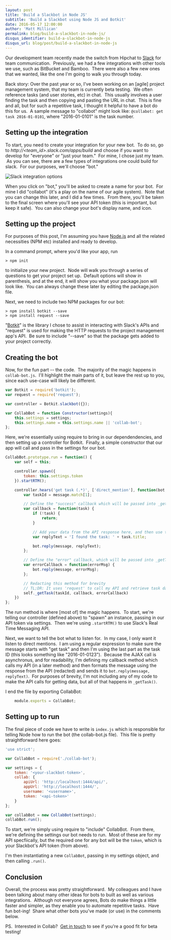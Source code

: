 ```yaml
---
layout: post
title: 'Build a Slackbot in Node JS'
subtitle: 'Build a Slackbot using Node JS and Botkit'
date: 2016-05-17 12:00:00
author: 'Matt Millican'
permalink: blog/build-a-slackbot-in-node-js/
disqus_identifier: build-a-slackbot-in-node-js
disqus_url: blog/post/build-a-slackbot-in-node-js
---
```


Our development team recently made the switch from Hipchat to [Slack](http://slack.com) for team communication.  Previously, we had a few integrations with other tools we use, such as BitBucket and Bamboo.  There were also a few new ones that we wanted, like the one I'm going to walk you through today.

Back story: Over the past year or so, I've been working on an [agile] project management system, that my team is currently beta testing.  We often reference tasks (and user stories, etc) in chat.  This usually involves a user finding the task and then copying and pasting the URL in chat.  This is fine and all, but for such a repetitive task, I thought it helpful to have a bot do this for us.  A sample message to "collabot" might look like: `@collabot: get task 2016-01-0101`, where "2016-01-0101" is the task number.

## Setting up the integration

To start, you need to create your integration for your new bot.  To do so, go to _http://<team_id>.slack.com/apps/build_ and choose if you want to develop for "everyone" or "just your team."  For mine, I chose just my team.  As you can see, there are a few types of integrations one could build for slack.  For our purposes, we'll choose "bot."

![Slack integration options](https://m2uploads.blob.core.windows.net/prod/slack-integration-options.png)

When you click on "bot," you'll be asked to create a name for your bot.  For mine I did "collabot" (it's a play on the name of our agile system).  Note that you can change this later, and I did a few times.  From there, you'll be taken to the final screen where you'll see your API token (this is important, but keep it safe).  You can also change your bot's display name, and icon.

## Setting up the project

For purposes of this post, I'm assuming you have [Node.js](https://nodejs.org/en/) and all the related necessities (NPM etc) installed and ready to develop.

In a command prompt, where you'd like your app, run

```
> npm init
```

to initialize your new project.  Node will walk you through a series of questions to get your project set up.  Default options will show in parenthesis, and at the end, it will show you what your package.json will look like.  You can always change these later by editing the package.json file.

Next, we need to include two NPM packages for our bot:

```
> npm install botkit --save
> npm install request --save
```

"[Botkit](https://www.npmjs.com/package/botkit)" is the library I chose to assist in interacting with Slack's APIs and "request" is used for making the HTTP requests to the project management app's API.  Be sure to include "--save" so that the package gets added to your project correctly.

## Creating the bot

Now, for the fun part -- the code.  The majority of the magic happens in `collab-bot.js`.  I'll highlight the main parts of it, but leave the rest up to you, since each use-case will likely be different.

``` js
var Botkit = require('botkit');
var request = require('request');

var controller = Botkit.slackbot({});

var CollabBot = function Constructor(settings){
    this.settings = settings;
    this.settings.name = this.settings.name || 'collab-bot';
};
```

Here, we're essentially using require to bring in our dependendencies, and then setting up a controller for Botkit.  Finally, a simple constructor that our app will call and pass in the settings for our bot.

``` js
CollabBot.prototype.run = function() {
    var self = this;

    controller.spawn({
        token: this.settings.token
    }).startRTM();

    controller.hears('get task (.*)', ['direct_mention'], function(bot, message) {
        var taskId = message.match[1];

        // Define the "success" callback which will be passed into _getTask()
        var callback = function(task) {
            if (!task) {
                return;
            }

            // Add your data from the API response here, and then use this as your reply
            var replyText = 'I found the task: ' + task.title;

            bot.reply(message, replyText);
        };

        // Define the "error" callback, which will be passed into _getTask()
        var errorCallback = function(errorMsg) {
            bot.reply(message, errorMsg);
        };

        // Redacting this method for brevity
        // TL;DR: It uses 'request' to call my API and retrieve task data
        self._getTask(taskId, callback, errorCallback)
    })
};
```

The run method is where [most of] the magic happens.  To start, we're telling our controller (defined above) to "spawn" an instance, passing in our API token via settings.  Then we're using `.startRTM()` to use Slack's Real Time Messaging API.

Next, we want to tell the bot what to listen for.  In my case, I only want it listen to direct mentions.  I am using a regular expression to make sure the message starts with "get task" and then I'm using the last part as the task ID (this looks something like "2016-01-0123").  Because the AJAX call is asynchronus, and for readability, I'm defining my callback method which calls my API (in a later method) and then formats the message using the response from the API (redacted) and sends it to `bot.reply(message, replyText)`.  For purposes of brevity, I'm not including any of my code to make the API calls for getting data, but all of that happens in `_getTask()`.

I end the file by exporting CollabBot:

``` js
    module.exports = CollabBot;
```

## Setting up to run

The final piece of code we have to write is `index.js` which is responsible for telling Node how to run the bot (the collab-bot.js file).  This file is pretty straightforward here goes:

``` js
'use strict';

var CollabBot = require('./collab-bot');

var settings = {
    token: '<your-slackbot-token>',
    collab: { 
        apiUrl: 'http://localhost:1444/api/',
        appUrl: 'http://localhost:1444/',
        username: '<username>',
        token: '<api-token>'
    }
};

var collabBot = new CollabBot(settings);
collabBot.run();
```

To start, we're simply using require to "include" CollabBot.  From there, we're defining the settings our bot needs to run.  Most of these are for my API specfiically, but the required one for any bot will be the `token`, which is your Slackbot's API token (from above).

I'm then instantiating a new `CollabBot`, passing in my settings object, and then calling `.run()`.

## Conclusion

Overall, the process was pretty straightforward.  My colleagues and I have been talking about many other ideas for bots to built as well as various integrations.  Although not everyone agrees, Bots do make things a little faster and simpler, as they enable you to automate repetitive tasks.  Have fun bot-ing!  Share what other bots you've made (or use) in the comments below.

PS.  Interested in Collab?  [Get in touch](/contact) to see if you're a good fit for beta testing!